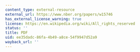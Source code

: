 ```yaml
---
content_type: external-resource
external_url: https://www.nber.org/papers/w15746
has_external_license_warning: true
license: https://en.wikipedia.org/wiki/All_rights_reserved
status: ''
title: PDF
uid: ee35dadc-86fa-4b49-a8ce-54f9947d52a9
wayback_url: ''
---
```

